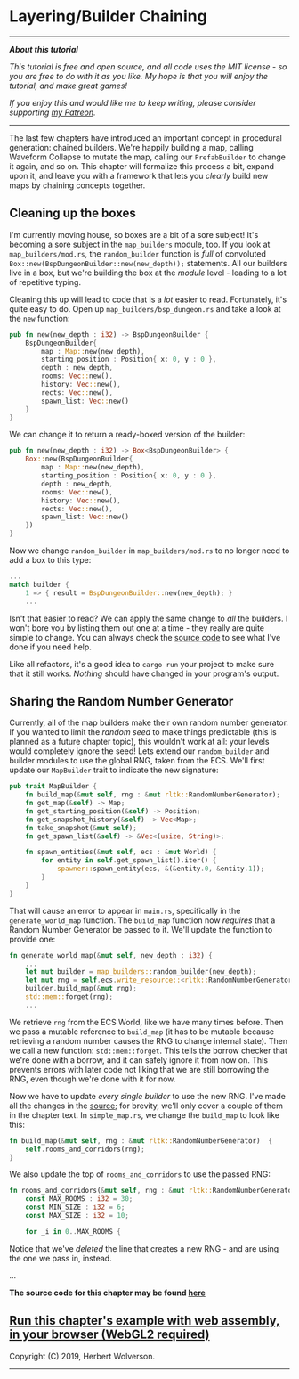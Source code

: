 # Layering/Builder Chaining

---

***About this tutorial***

*This tutorial is free and open source, and all code uses the MIT license - so you are free to do with it as you like. My hope is that you will enjoy the tutorial, and make great games!*

*If you enjoy this and would like me to keep writing, please consider supporting [my Patreon](https://www.patreon.com/blackfuture).*

---

The last few chapters have introduced an important concept in procedural generation: chained builders. We're happily building a map, calling Waveform Collapse to mutate the map, calling our `PrefabBuilder` to change it again, and so on. This chapter will formalize this process a bit, expand upon it, and leave you with a framework that lets you *clearly* build new maps by chaining concepts together.

## Cleaning up the boxes

I'm currently moving house, so boxes are a bit of a sore subject! It's becoming a sore subject in the `map_builders` module, too. If you look at `map_builders/mod.rs`, the `random_builder` function is *full* of convoluted `Box::new(BspDungeonBuilder::new(new_depth));` statements. All our builders live in a box, but we're building the box at the *module* level - leading to a lot of repetitive typing.

Cleaning this up will lead to code that is a *lot* easier to read. Fortunately, it's quite easy to do. Open up `map_builders/bsp_dungeon.rs` and take a look at the `new` function:

```rust
pub fn new(new_depth : i32) -> BspDungeonBuilder {
    BspDungeonBuilder{
        map : Map::new(new_depth),
        starting_position : Position{ x: 0, y : 0 },
        depth : new_depth,
        rooms: Vec::new(),
        history: Vec::new(),
        rects: Vec::new(),
        spawn_list: Vec::new()
    }
}
```

We can change it to return a ready-boxed version of the builder:

```rust
pub fn new(new_depth : i32) -> Box<BspDungeonBuilder> {
    Box::new(BspDungeonBuilder{
        map : Map::new(new_depth),
        starting_position : Position{ x: 0, y : 0 },
        depth : new_depth,
        rooms: Vec::new(),
        history: Vec::new(),
        rects: Vec::new(),
        spawn_list: Vec::new()
    })
}
```

Now we change `random_builder` in `map_builders/mod.rs` to no longer need to add a box to this type:

```rust
...
match builder {
    1 => { result = BspDungeonBuilder::new(new_depth); }
    ...
```

Isn't that easier to read? We can apply the same change to *all* the builders. I won't bore you by listing them out one at a time - they really are quite simple to change. You can always check the [source code](https://github.com/thebracket/rustrogueliketutorial/tree/master/chapter-36-layers) to see what I've done if you need help.

Like all refactors, it's a good idea to `cargo run` your project to make sure that it still works. *Nothing* should have changed in your program's output.

## Sharing the Random Number Generator

Currently, all of the map builders make their own random number generator. If you wanted to limit the *random seed* to make things predictable (this is planned as a future chapter topic), this wouldn't work at all: your levels would completely ignore the seed! Lets extend our `random_builder` and builder modules to use the global RNG, taken from the ECS. We'll first update our `MapBuilder` trait to indicate the new signature:

```rust
pub trait MapBuilder {
    fn build_map(&mut self, rng : &mut rltk::RandomNumberGenerator);
    fn get_map(&self) -> Map;
    fn get_starting_position(&self) -> Position;
    fn get_snapshot_history(&self) -> Vec<Map>;
    fn take_snapshot(&mut self);
    fn get_spawn_list(&self) -> &Vec<(usize, String)>;

    fn spawn_entities(&mut self, ecs : &mut World) {
        for entity in self.get_spawn_list().iter() {
            spawner::spawn_entity(ecs, &(&entity.0, &entity.1));
        }
    }
}
```

That will cause an error to appear in `main.rs`, specifically in the `generate_world_map` function. The `build_map` function now *requires* that a Random Number Generator be passed to it. We'll update the function to provide one:

```rust
fn generate_world_map(&mut self, new_depth : i32) {
    ...
    let mut builder = map_builders::random_builder(new_depth);
    let mut rng = self.ecs.write_resource::<rltk::RandomNumberGenerator>();
    builder.build_map(&mut rng);
    std::mem::forget(rng);
    ...
```

We retrieve `rng` from the ECS World, like we have many times before. Then we pass a mutable reference to `build_map` (it has to be mutable because retrieving a random number causes the RNG to change internal state). Then we call a new function: `std::mem::forget`. This tells the borrow checker that we're done with a borrow, and it can safely ignore it from now on. This prevents errors with later code not liking that we are still borrowing the RNG, even though we're done with it for now.

Now we have to update *every single builder* to use the new RNG. I've made all the changes in the [source](https://github.com/thebracket/rustrogueliketutorial/tree/master/chapter-36-layers); for brevity, we'll only cover a couple of them in the chapter text. In `simple_map.rs`, we change the `build_map` to look like this:

```rust
fn build_map(&mut self, rng : &mut rltk::RandomNumberGenerator)  {
    self.rooms_and_corridors(rng);
}
```

We also update the top of `rooms_and_corridors` to use the passed RNG:

```rust
fn rooms_and_corridors(&mut self, rng : &mut rltk::RandomNumberGenerator) {
    const MAX_ROOMS : i32 = 30;
    const MIN_SIZE : i32 = 6;
    const MAX_SIZE : i32 = 10;

    for _i in 0..MAX_ROOMS {
```

Notice that we've *deleted* the line that creates a new RNG - and are using the one we pass in, instead.

...

**The source code for this chapter may be found [here](https://github.com/thebracket/rustrogueliketutorial/tree/master/chapter-36-layers)**


[Run this chapter's example with web assembly, in your browser (WebGL2 required)](http://bfnightly.bracketproductions.com/rustbook/wasm/chapter-36-layers/)
---

Copyright (C) 2019, Herbert Wolverson.

---